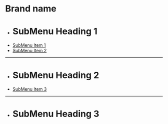 # Brand name

  * # SubMenu Heading 1
  * [SubMenu Item 1]()
  * [SubMenu Item 2]()
  - - - -
  * # SubMenu Heading 2
  * [SubMenu Item 3]()
  - - - -
  * # SubMenu Heading 3
